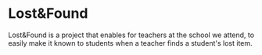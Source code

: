# Lost&Found

Lost&Found is a project that enables for teachers at the school we attend, to easily make it known to students when a teacher finds a student's lost item.
